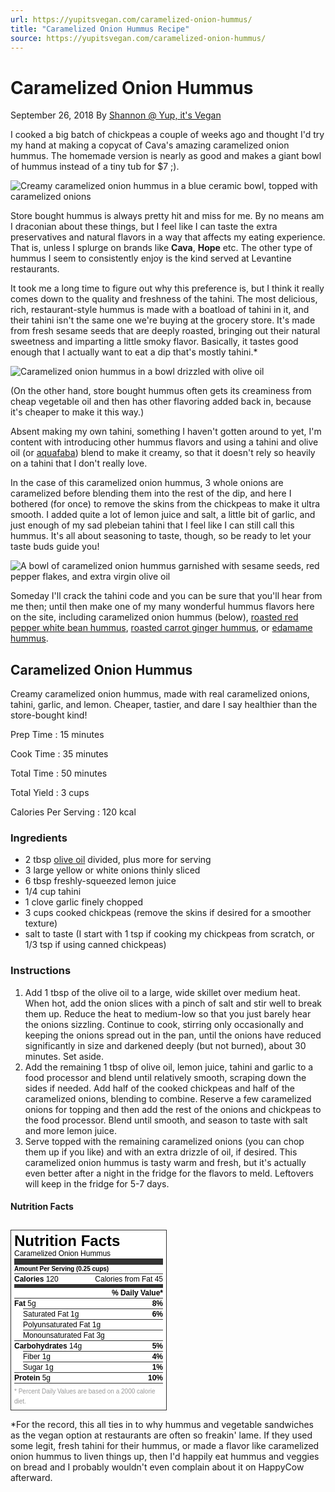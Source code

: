 ```yaml
---
url: https://yupitsvegan.com/caramelized-onion-hummus/
title: "Caramelized Onion Hummus Recipe"
source: https://yupitsvegan.com/caramelized-onion-hummus/
---
```


# Caramelized Onion Hummus

September 26, 2018 By [Shannon @ Yup, it's Vegan][0]

I cooked a big batch of chickpeas a couple of weeks ago and thought I'd try my hand at making a copycat of Cava's amazing caramelized onion hummus. The homemade version is nearly as good and makes a giant bowl of hummus instead of a tiny tub for $7 <span aria-hidden="true" title="smile">;)</span>.

![Creamy caramelized onion hummus in a blue ceramic bowl, topped with caramelized onions](278a77f8330a42c314bf9a983137ad34aeabb69d.jpg)

Store bought hummus is always pretty hit and miss for me. By no means am I draconian about these things, but I feel like I can taste the extra preservatives and natural flavors in a way that affects my eating experience. That is, unless I splurge on brands like **Cava**, **Hope** etc. The other type of hummus I seem to consistently enjoy is the kind served at Levantine restaurants.

It took me a long time to figure out why this preference is, but I think it really comes down to the quality and freshness of the tahini. The most delicious, rich, restaurant-style hummus is made with a boatload of tahini in it, and their tahini isn't the same one we're buying at the grocery store. It's made from fresh sesame seeds that are deeply roasted, bringing out their natural sweetness and imparting a little smoky flavor. Basically, it tastes good enough that I actually want to eat a dip that's mostly tahini.\*

![Caramelized onion hummus in a bowl drizzled with olive oil](284756e48744bcdc1f6831b5defe083a4260315c.jpg)

(On the other hand, store bought hummus often gets its creaminess from cheap vegetable oil and then has other flavoring added back in, because it's cheaper to make it this way.)

Absent making my own tahini, something I haven't gotten around to yet, I'm content with introducing other hummus flavors and using a tahini and olive oil (or [aquafaba][4]) blend to make it creamy, so that it doesn't rely so heavily on a tahini that I don't really love.

In the case of this caramelized onion hummus, 3 whole onions are caramelized before blending them into the rest of the dip, and here I bothered (for once) to remove the skins from the chickpeas to make it ultra smooth. I added quite a lot of lemon juice and salt, a little bit of garlic, and just enough of my sad plebeian tahini that I feel like I can still call this hummus. It's all about seasoning to taste, though, so be ready to let your taste buds guide you!

![A bowl of caramelized onion hummus garnished with sesame seeds, red pepper flakes, and extra virgin olive oil](8066cb9c9cf09734e3c57769fc75a87fb50bd3c5.jpg)

Someday I'll crack the tahini code and you can be sure that you'll hear from me then; until then make one of my many wonderful hummus flavors here on the site, including caramelized onion hummus (below), [roasted red pepper white bean hummus][4], [roasted carrot ginger hummus][5], or [edamame hummus][6].


## Caramelized Onion Hummus

Creamy caramelized onion hummus, made with real caramelized onions, tahini, garlic, and lemon. Cheaper, tastier, and dare I say healthier than the store-bought kind!

Prep Time
: 15 minutes

Cook Time
: 35 minutes

Total Time
: 50 minutes

Total Yield
: 3 cups

Calories Per Serving
: 120 kcal


### Ingredients

* 2 tbsp [olive oil][7] divided, plus more for serving
* 3 large yellow or white onions thinly sliced
* 6 tbsp freshly-squeezed lemon juice
* 1/4 cup tahini
* 1 clove garlic finely chopped
* 3 cups cooked chickpeas (remove the skins if desired for a smoother texture)
* salt to taste (I start with 1 tsp if cooking my chickpeas from scratch, or 1/3 tsp if using canned chickpeas)

### Instructions

1. Add 1 tbsp of the olive oil to a large, wide skillet over medium heat. When hot, add the onion slices with a pinch of salt and stir well to break them up. Reduce the heat to medium-low so that you just barely hear the onions sizzling. Continue to cook, stirring only occasionally and keeping the onions spread out in the pan, until the onions have reduced significantly in size and darkened deeply (but not burned), about 30 minutes. Set aside.
2. Add the remaining 1 tbsp of olive oil, lemon juice, tahini and garlic to a food processor and blend until relatively smooth, scraping down the sides if needed. Add half of the cooked chickpeas and half of the caramelized onions, blending to combine. Reserve a few caramelized onions for topping and then add the rest of the onions and chickpeas to the food processor. Blend until smooth, and season to taste with salt and more lemon juice.
3. Serve topped with the remaining caramelized onions (you can chop them up if you like) and with an extra drizzle of oil, if desired. This caramelized onion hummus is tasty warm and fresh, but it's actually even better after a night in the fridge for the flavors to meld. Leftovers will keep in the fridge for 5-7 days.


#### Nutrition Facts

<!-- Neat Nutrition facts table in HTML, a keeper! -->
<div
  class="nutrition-label-parent"
  title="Props to https://yupitsvegan.com web devs, this HTML Table looks like the label, except the idea of aria-labelledby"
>
  <div
    class="nutrition-label"
    style="background-color: #ffffff; color: #000000;"
  >
    <div class="nutrition-title">Nutrition Facts</div>
    <div class="nutrition-recipe">Caramelized Onion Hummus</div>
    <div class="nutrition-line nutrition-line-big"></div>
    <div class="nutrition-serving">Amount Per Serving (0.25 cups)</div>
    <div class="nutrition-item">
      <span class="nutrition-main"><strong>Calories</strong> 120</span>
      <span class="nutrition-percentage">Calories from Fat 45</span>
    </div>
    <div class="nutrition-line"></div>
    <div class="nutrition-item">
      <span class="nutrition-percentage"><strong>% Daily Value*</strong></span>
    </div>
    <div class="nutrition-item nutrition-item-fat">
      <span class="nutrition-main"><strong>Fat</strong> 5g</span
      ><span class="nutrition-percentage"><strong>8%</strong></span>
    </div>
    <div class="nutrition-sub-item nutrition-item-saturated_fat">
      <span class="nutrition-sub">Saturated Fat 1g</span
      ><span class="nutrition-percentage"><strong>6%</strong></span>
    </div>
    <div class="nutrition-sub-item nutrition-item-polyunsaturated_fat">
      <span class="nutrition-sub">Polyunsaturated Fat 1g</span>
    </div>
    <div class="nutrition-sub-item nutrition-item-monounsaturated_fat">
      <span class="nutrition-sub">Monounsaturated Fat 3g</span>
    </div>
    <div class="nutrition-item nutrition-item-carbohydrates">
      <span class="nutrition-main"><strong>Carbohydrates</strong> 14g</span
      ><span class="nutrition-percentage"><strong>5%</strong></span>
    </div>
    <div class="nutrition-sub-item nutrition-item-fiber">
      <span class="nutrition-sub">Fiber 1g</span
      ><span class="nutrition-percentage"><strong>4%</strong></span>
    </div>
    <div class="nutrition-sub-item nutrition-item-sugar">
      <span class="nutrition-sub">Sugar 1g</span
      ><span class="nutrition-percentage"><strong>1%</strong></span>
    </div>
    <div class="nutrition-item nutrition-item-protein">
      <span class="nutrition-main"><strong>Protein</strong> 5g</span
      ><span class="nutrition-percentage"><strong>10%</strong></span>
    </div>
    <div class="nutrition-warning">
      * Percent Daily Values are based on a 2000 calorie diet.
    </div>
  </div>
</div>
<style>
  .nutrition-label-parent {
    overflow: hidden;
    zoom: 1;
    text-align: left;
    clear: both;
  }
  .nutrition-label-parent * {
    box-sizing: border-box;
  }
  .nutrition-label {
    margin-top: 10px;
    display: inline-block;
    max-width: 250px;
    border: 1px solid #333;
    padding: 5px;
    font-family: Arial, Helvetica, sans-serif;
    font-size: 12px;
    line-height: 16px;
    text-align: left !important;
    color: #000;
  }
  .nutrition-label .nutrition-title {
    font-weight: 700;
    font-size: 24px;
    line-height: 24px;
  }
  .nutrition-label .nutrition-serving {
    font-size: 10px;
    line-height: 14px;
    font-weight: 700;
  }
  .nutrition-label .nutrition-item,
  .nutrition-label .nutrition-sub-item {
    border-top: 1px solid #333;
    clear: both;
  }
  .nutrition-label .nutrition-sub-item {
    margin-left: 14px;
  }
  .nutrition-label .nutrition-percentage {
    float: right;
  }
  .nutrition-label .nutrition-line {
    background-color: #333;
    height: 5px;
    font-size: 1px;
  }
  .nutrition-label .nutrition-line.nutrition-line-big {
    height: 10px;
  }
  .nutrition-label .nutrition-warning {
    border-top: 1px solid #333;
    clear: both;
    padding-top: 5px;
    font-size: 10px;
    color: #999;
  }
</style>


\*For the record, this all ties in to why hummus and vegetable sandwiches as the vegan option at restaurants are often so freakin' lame. If they used some legit, fresh tahini for their hummus, or made a flavor like caramelized onion hummus to liven things up, then I'd happily eat hummus and veggies on bread and I probably wouldn't even complain about it on HappyCow afterward.

[0]: https://yupitsvegan.com/author/shannonwp/
[2]: https://cava.com/products
[3]: https://hopefoods.com/products/
[4]: https://yupitsvegan.com/roasted-red-pepper-white-bean-hummus/
[5]: https://yupitsvegan.com/harvest-carrot-and-ginger-hummus/
[6]: https://yupitsvegan.com/edamame-hummus/
[7]: http://amzn.to/2G31XJb
